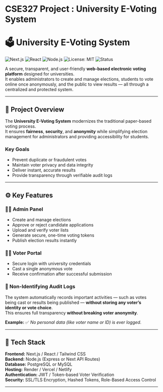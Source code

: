 # CSE327 Project : University E-Voting System
# 🗳️ University E-Voting System  

![Next.js](https://img.shields.io/badge/Next.js-000000?style=for-the-badge&logo=nextdotjs&logoColor=white)
![React](https://img.shields.io/badge/React-20232A?style=for-the-badge&logo=react&logoColor=61DAFB)
![Node.js](https://img.shields.io/badge/Node.js-43853D?style=for-the-badge&logo=node.js&logoColor=white)
![License: MIT](https://img.shields.io/badge/License-MIT-yellow.svg)
![Status](https://img.shields.io/badge/Status-Development-blue)

A secure, transparent, and user-friendly **web-based electronic voting platform** designed for universities.  
It enables administrators to create and manage elections, students to vote online once anonymously, and the public to view results — all through a centralized and protected system.

---

## 🎯 Project Overview  

The **University E-Voting System** modernizes the traditional paper-based voting process.  
It ensures **fairness**, **security**, and **anonymity** while simplifying election management for administrators and providing accessibility for students.

### Key Goals  
- Prevent duplicate or fraudulent votes  
- Maintain voter privacy and data integrity  
- Deliver instant, accurate results  
- Provide transparency through verifiable audit logs  

---

## ⚙️ Key Features  

### 👩‍💼 Admin Panel  
- Create and manage elections  
- Approve or reject candidate applications  
- Upload and verify voter lists  
- Generate secure, one-time voting tokens  
- Publish election results instantly  

### 👨‍🎓 Voter Portal  
- Secure login with university credentials  
- Cast a single anonymous vote  
- Receive confirmation after successful submission  

### 🧾 Non-Identifying Audit Logs  
The system automatically records important activities — such as votes being cast or results being published — **without storing any voter’s identity or vote choice**.  
This ensures full transparency **without breaking voter anonymity**.

**Example:**
✅ *No personal data (like voter name or ID) is ever logged.*

---

## 🧰 Tech Stack  

**Frontend:** Next.js / React / Tailwind CSS  
**Backend:** Node.js (Express or Next API Routes)  
**Database:** PostgreSQL or MySQL  
**Hosting:** Render / Vercel / Netlify  
**Authentication:** JWT / Token-based Voter Verification  
**Security:** SSL/TLS Encryption, Hashed Tokens, Role-Based Access Control  

---
